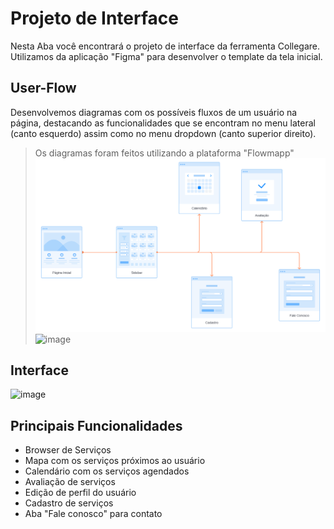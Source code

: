 
# Projeto de Interface

Nesta Aba você encontrará o projeto de interface da ferramenta Collegare. Utilizamos da aplicação "Figma" para desenvolver o template da tela inicial.

## User-Flow
Desenvolvemos diagramas com os possíveis fluxos de um usuário na página, destacando as funcionalidades que se encontram no menu lateral (canto esquerdo) assim como no menu dropdown (canto superior direito).
> Os diagramas foram feitos utilizando a plataforma "Flowmapp"
![image](https://github.com/ICEI-PUC-Minas-PMGCC-TI/tiaw-pmg-cc-m-20212-trabalho-autonomo/blob/213ea1bb02e410604d47b0eccbb8833879eebbb7/Documentacao/images/User-Flow/Menu%20Lateral.png)
![image](https://github.com/ICEI-PUC-Minas-PMGCC-TI/tiaw-pmg-cc-m-20212-trabalho-autonomo/blob/213ea1bb02e410604d47b0eccbb8833879eebbb7/Documentacao/images/User-Flow/P%C3%A1gina%20Inicial.png)

## Interface
![image](https://user-images.githubusercontent.com/90704425/136807440-c37dd244-428f-4c5d-a30b-d2cedd1013b6.png)

## Principais Funcionalidades
- Browser de Serviços
- Mapa com os serviços próximos ao usuário
- Calendário com os serviços agendados
- Avaliação de serviços
- Edição de perfil do usuário
- Cadastro de serviços
- Aba "Fale conosco" para contato



